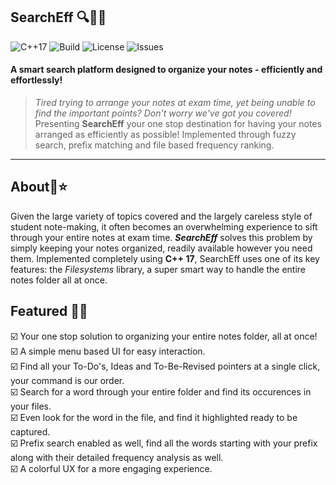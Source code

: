 ## SearchEff 🔍📂💪
![C++17](https://img.shields.io/badge/C%2B%2B-17-blue.svg)
![Build](https://img.shields.io/badge/build-passing-brightgreen)
![License](https://img.shields.io/badge/license-MIT-blue)
![Issues](https://img.shields.io/github/issues/Vaidehi-05/SearchEff)  
#### A smart search platform designed to organize your notes - efficiently and effortlessly!

>_Tired trying to arrange your notes at exam time, yet being unable to find the important points? Don't worry we've got you covered!_
Presenting **SearchEff** your one stop destination for having your notes arranged as efficiently as possible! Implemented through fuzzy search, prefix matching and file based frequency ranking.<br>
<hr>

## About📝⭐<br>
Given the large variety of topics covered and the largely careless style of student note-making, it often becomes an overwhelming experience to sift through your entire notes at exam time. **_SearchEff_** solves this problem by simply keeping your notes organized, readily available however you need them. Implemented completely using **C++ 17**, SearchEff uses one of its key features: the _Filesystems_ library, a super smart way to handle the entire notes folder all at once.

## Featured 📖✨<br>
☑️ Your one stop solution to organizing your entire notes folder, all at once!<br>
☑️ A simple menu based UI for easy interaction.<br>
☑️ Find all your To-Do's, Ideas and To-Be-Revised pointers at a single click, your command is our order. <br>
☑️ Search for a word through your entire folder and find its occurences in your files.<br>
☑️ Even look for the word in the file, and find it highlighted ready to be captured.<br>
☑️ Prefix search enabled as well, find all the words starting with your prefix along with their detailed frequency analysis as well.<br>
☑️ A colorful UX for a more engaging experience.<br>

















